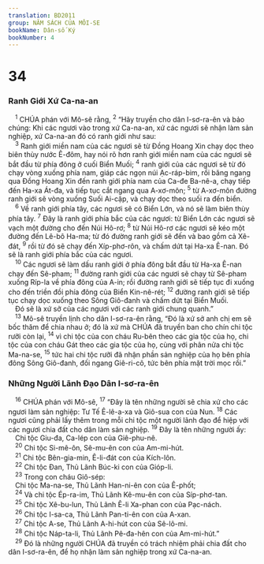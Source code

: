 ```yaml
---
translation: BD2011
group: NĂM SÁCH CỦA MÔI-SE
bookName: Dân-số Ký 
bookNumber: 4
---
```


<div class="title"><h1>34</h1><h3>Ranh Giới Xứ Ca-na-an</h3></div>
<span class="verse dan_34_1"> <sup>1</sup> CHÚA phán với Mô-sê rằng, </span>
<span class="verse dan_34_2"><sup>2</sup> “Hãy truyền cho dân I-sơ-ra-ên và bảo chúng: Khi các ngươi vào trong xứ Ca-na-an, xứ các ngươi sẽ nhận làm sản nghiệp, xứ Ca-na-an đó có ranh giới như sau:<br/></span>
<span class="verse dan_34_3"> <sup>3</sup> Ranh giới miền nam của các ngươi sẽ từ Ðồng Hoang Xin chạy dọc theo biên thùy nước Ê-đôm, hay nói rõ hơn ranh giới miền nam của các ngươi sẽ bắt đầu từ phía đông ở cuối Biển Muối; </span>
<span class="verse dan_34_4"><sup>4</sup> ranh giới của các ngươi sẽ từ đó chạy vòng xuống phía nam, giáp các ngọn núi Ạc-ráp-bim, rồi băng ngang qua Ðồng Hoang Xin đến ranh giới phía nam của Ca-đe Ba-nê-a, chạy tiếp đến Ha-xa Át-đa, và tiếp tục cắt ngang qua A-xơ-môn; </span>
<span class="verse dan_34_5"><sup>5</sup> từ A-xơ-môn đường ranh giới sẽ vòng xuống Suối Ai-cập, và chạy dọc theo suối ra đến biển. <br/></span>
<span class="verse dan_34_6"> <sup>6</sup> Về ranh giới phía tây, các ngươi sẽ có Biển Lớn, và nó sẽ làm biên thùy phía tây. </span>
<span class="verse dan_34_7"><sup>7</sup> Ðây là ranh giới phía bắc của các ngươi: từ Biển Lớn các ngươi sẽ vạch một đường cho đến Núi Hô-rơ; </span>
<span class="verse dan_34_8"><sup>8</sup> từ Núi Hô-rơ các ngươi sẽ kéo một đường đến Lê-bô Ha-ma; từ đó đường ranh giới sẽ đến và bao gồm cả Xê-đát, </span>
<span class="verse dan_34_9"><sup>9</sup> rồi từ đó sẽ chạy đến Xíp-phơ-rôn, và chấm dứt tại Ha-xa Ê-nan. Ðó sẽ là ranh giới phía bắc của các ngươi.<br/></span>
<span class="verse dan_34_10"> <sup>10</sup> Các ngươi sẽ làm dấu ranh giới ở phía đông bắt đầu từ Ha-xa Ê-nan chạy đến Sê-pham; </span>
<span class="verse dan_34_11"><sup>11</sup> đường ranh giới của các ngươi sẽ chạy từ Sê-pham xuống Ríp-la về phía đông của A-in; rồi đường ranh giới sẽ tiếp tục đi xuống cho đến triền đồi phía đông của Biển Kin-nê-rét; </span>
<span class="verse dan_34_12"><sup>12</sup> đường ranh giới sẽ tiếp tục chạy dọc xuống theo Sông Giô-đanh và chấm dứt tại Biển Muối. <br/> Ðó sẽ là xứ sở của các ngươi với các ranh giới chung quanh.”<br/></span>
<span class="verse dan_34_13"> <sup>13</sup> Mô-sê truyền lịnh cho dân I-sơ-ra-ên rằng, “Ðó là xứ sở anh chị em sẽ bốc thăm để chia nhau ở; đó là xứ mà CHÚA đã truyền ban cho chín chi tộc rưỡi còn lại, </span>
<span class="verse dan_34_14"><sup>14</sup> vì chi tộc của con cháu Ru-bên theo các gia tộc của họ, chi tộc của con cháu Gát theo các gia tộc của họ, cùng với phân nửa chi tộc Ma-na-se, </span>
<span class="verse dan_34_15"><sup>15</sup> tức hai chi tộc rưỡi đã nhận phần sản nghiệp của họ bên phía đông Sông Giô-đanh, đối ngang Giê-ri-cô, tức bên phía mặt trời mọc rồi.”<br/></span>
<div class="title"><h3>Những Người Lãnh Ðạo Dân I-sơ-ra-ên</h3></div>
<span class="verse dan_34_16"> <sup>16</sup> CHÚA phán với Mô-sê, </span>
<span class="verse dan_34_17"><sup>17</sup> “Ðây là tên những người sẽ chia xứ cho các ngươi làm sản nghiệp: Tư Tế Ê-lê-a-xa và Giô-sua con của Nun. </span>
<span class="verse dan_34_18"><sup>18</sup> Các ngươi cũng phải lấy thêm trong mỗi chi tộc một người lãnh đạo để hiệp với các ngươi chia đất cho dân làm sản nghiệp. </span>
<span class="verse dan_34_19"><sup>19</sup> Ðây là tên những người ấy:<br/> Chi tộc Giu-đa, Ca-lép con của Giê-phu-nê.<br/></span>
<span class="verse dan_34_20"> <sup>20</sup> Chi tộc Si-mê-ôn, Sê-mu-ên con của Am-mi-hút.<br/></span>
<span class="verse dan_34_21"> <sup>21</sup> Chi tộc Bên-gia-min, Ê-li-đát con của Kích-lôn.<br/></span>
<span class="verse dan_34_22"> <sup>22</sup> Chi tộc Ðan, Thủ Lãnh Búc-ki con của Gióp-li.<br/></span>
<span class="verse dan_34_23"> <sup>23</sup> Trong con cháu Giô-sép: <br/> Chi tộc Ma-na-se, Thủ Lãnh Han-ni-ên con của Ê-phốt;<br/></span>
<span class="verse dan_34_24"> <sup>24</sup> Và chi tộc Ép-ra-im, Thủ Lãnh Kê-mu-ên con của Síp-phơ-tan.<br/></span>
<span class="verse dan_34_25"> <sup>25</sup> Chi tộc Xê-bu-lun, Thủ Lãnh Ê-li Xa-phan con của Pạc-nách.<br/></span>
<span class="verse dan_34_26"> <sup>26</sup> Chi tộc I-sa-ca, Thủ Lãnh Pan-ti-ên con của A-xan.<br/></span>
<span class="verse dan_34_27"> <sup>27</sup> Chi tộc A-se, Thủ Lãnh A-hi-hút con của Sê-lô-mi.<br/></span>
<span class="verse dan_34_28"> <sup>28</sup> Chi tộc Náp-ta-li, Thủ Lãnh Pê-đa-hên con của Am-mi-hút.”<br/></span>
<span class="verse dan_34_29"> <sup>29</sup> Ðó là những người CHÚA đã truyền có trách nhiệm phải chia đất cho dân I-sơ-ra-ên, để họ nhận làm sản nghiệp trong xứ Ca-na-an.<br/></span>
